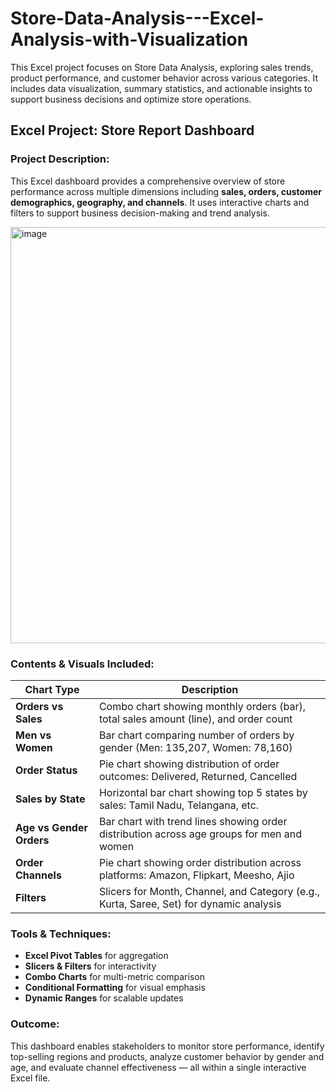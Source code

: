 # Store-Data-Analysis---Excel-Analysis-with-Visualization
This Excel project focuses on Store Data Analysis, exploring sales trends, product performance, and customer behavior across various categories. It includes data visualization, summary statistics, and actionable insights to support business decisions and optimize store operations.

##  Excel Project: Store Report Dashboard

###  Project Description:
This Excel dashboard provides a comprehensive overview of store performance across multiple dimensions including **sales, orders, customer demographics, geography, and channels**. It uses interactive charts and filters to support business decision-making and trend analysis.

<img width="1788" height="666" alt="image" src="https://github.com/user-attachments/assets/d8f3f83d-448f-40cd-9feb-e21c04498937" />


###  Contents & Visuals Included:

|  Chart Type                  |  Description                                                                 |
|------------------------------|------------------------------------------------------------------------------|
| **Orders vs Sales**          | Combo chart showing monthly orders (bar), total sales amount (line), and order count |
| **Men vs Women**             | Bar chart comparing number of orders by gender (Men: 135,207, Women: 78,160) |
| **Order Status**             | Pie chart showing distribution of order outcomes: Delivered, Returned, Cancelled |
| **Sales by State**           | Horizontal bar chart showing top 5 states by sales: Tamil Nadu, Telangana, etc. |
| **Age vs Gender Orders**     | Bar chart with trend lines showing order distribution across age groups for men and women |
| **Order Channels**           | Pie chart showing order distribution across platforms: Amazon, Flipkart, Meesho, Ajio |
| **Filters**                  | Slicers for Month, Channel, and Category (e.g., Kurta, Saree, Set) for dynamic analysis |

###  Tools & Techniques:
- **Excel Pivot Tables** for aggregation
- **Slicers & Filters** for interactivity
- **Combo Charts** for multi-metric comparison
- **Conditional Formatting** for visual emphasis
- **Dynamic Ranges** for scalable updates


###  Outcome:
This dashboard enables stakeholders to monitor store performance, identify top-selling regions and products, analyze customer behavior by gender and age, and evaluate channel effectiveness — all within a single interactive Excel file.



